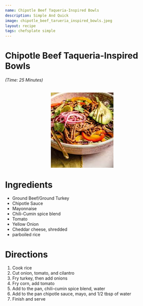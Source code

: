 ```yaml
---
name: Chipotle Beef Taqueria-Inspired Bowls
description: Simple And Quick
image: chipotle_beef_tarueria_inspired_bowls.jpeg
layout: recipe
tags: chefsplate simple
---
```


<div class="w-full text-center">
    <h1>Chipotle Beef Taqueria-Inspired Bowls</h1>
    <h6>(Time: 25 Minutes)</h6>
</div>

<p align="center" width="100%">
    <img src="/assets/images/chipotle_beef_tarueria_inspired_bowls.jpeg"  alt="Chipotle Beef Taqueria-Inspired Bowls" style="display: block; max-width:700px; max-height:700px; width: auto; height: auto;" />
</p>  

<div class="lg:flex lg:w-[1024px] mx-auto">
<div class="block min-w-max w-3/12">
<h1>Ingredients</h1>
<ul>
<li>Ground Beef/Ground Turkey</li>
<li>Chipotle Sauce</li>
<li>Mayonnaise</li>
<li>Chili-Cumin spice blend</li>
<li>Tomato</li>
<li>Yellow Onion</li>
<li>Cheddar cheese, shredded</li>
<li>parboiled rice</li>
</ul>
</div>

<div class="block lg:ml-12 w-7/12">
<h1>Directions</h1>
<ol>
<li>Cook rice</li>
<li>Cut onion, tomato, and cilantro</li>
<li>Fry turkey, then add onions</li>
<li>Fry corn, add tomato</li>
<li>Add to the pan, chili-cumin spice blend, water</li>
<li>Add to the pan chipotle sauce, mayo, and 1/2 tbsp of water</li>
<li>Finish and serve</li>
</ol>
</div>
</div>
